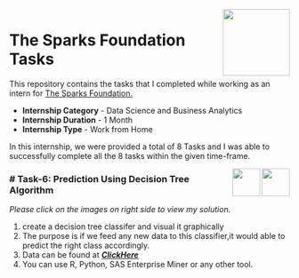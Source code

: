 <img align = right height = 120 width = 120 src = https://www.thesparksfoundationsingapore.org/images/logo_small.png>

#  The Sparks Foundation Tasks


This repository contains the tasks that I completed while working as an intern for [The Sparks Foundation.](https://www.thesparksfoundationsingapore.org/)
- **Internship Category** - Data Science and Business Analytics
- **Internship Duration** - 1 Month 
- **Internship Type** - Work from Home

In this internship, we were provided a total of 8 Tasks and I was able to successfully complete all the 8 tasks within the given time-frame.

[<img align = right height = 50 width = 50 src = https://cdn4.iconfinder.com/data/icons/social-media-and-logos-11/32/Logo_Youtube-512.png>](https://youtu.be/V4HSa1W-QZQ)
[<img align = right height = 50 width = 50 src = https://cdn4.iconfinder.com/data/icons/project-management-4-2/65/161-512.png>](https://github.com/yaswanthteja/Prediction-Using-Decision-Tree-Algorithm/blob/main/%20Prediction%20using%20Decision%20Tree%20Algorithm.ipynb)


### # Task-6: Prediction Using Decision Tree Algorithm
_Please click on the images on right side to view my solution._

1. create a decision tree classifer and visual it graphically
1. The purpose is if we feed any new data to this classifier,it would able to predict the right class accordingly.
1. Data can be found at ***[ClickHere](https://drive.google.com/file/d/11Iq7YvbWZbt8VXjfm06brx66b10YiwK-/view)***
1. You can use R, Python, SAS Enterprise Miner or any other tool.


